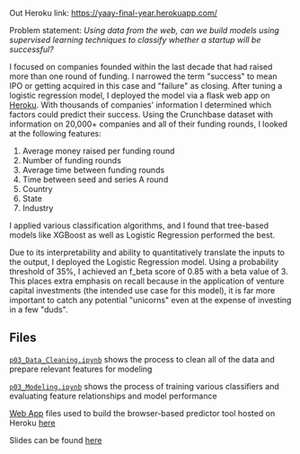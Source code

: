 Out Heroku link: https://yaay-final-year.herokuapp.com/

Problem statement: *Using data from the web, can we build models using supervised learning techniques to classify whether a startup will be successful?*

I focused on companies founded within the last decade that had raised more than one round of funding. I narrowed the term "success" to mean IPO or getting acquired in this case and "failure" as closing. After tuning a logistic regression model, I deployed the model via a flask web app on [Heroku](https://startup-predictor.herokuapp.com/).
With thousands of companies' information I determined which factors could predict their success. Using the Crunchbase dataset with information on 20,000+ companies and all of their funding rounds, I looked at the following features:

1. Average money raised per funding round
2. Number of funding rounds
3. Average time between funding rounds
4. Time between seed and series A round
5. Country
6. State
7. Industry


I applied various classification algorithms, and I found that tree-based models like XGBoost as well as Logistic Regression performed the best. 

Due to its interpretability and ability to quantitatively translate the inputs to the output, I deployed the Logistic Regression model. Using a probability threshold of 35%, I achieved an f_beta score of 0.85 with a beta value of 3. This places extra emphasis on recall because in the application of venture capital investments (the intended use case for this model), it is far more important to catch any potential "unicorns" even at the expense of investing in a few "duds".

## Files

[`p03_Data_Cleaning.ipynb`](p03_Data_Cleaning.ipynb) shows the process to clean all of the data and prepare relevant features for modeling

[`p03_Modeling.ipynb`](p03_Modeling.ipynb) shows the process of training various classifiers and evaluating feature relationships and model performance

[Web App](web_app) files used to build the browser-based predictor tool hosted on Heroku [here](https://startup-predictor.herokuapp.com/)

Slides can be found [here](https://www.slideshare.net/AlisonGlazer/metis-project-3-predicting-startup-success)
